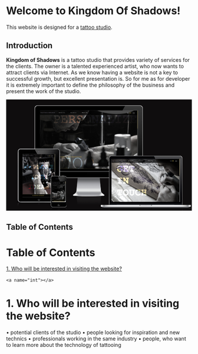 # Welcome to Kingdom Of Shadows!

This website is designed for a [tattoo studio](https://denysrudenko.github.io/Project-1.-Tatto-studio./).

## Introduction
**Kingdom of Shadows** is a tattoo studio that provides variety of services for the clients. The owner is a talented experienced artist, who now wants to attract clients via Internet. As we know having a website is not a key to successful growth, but excellent presentation is. So for me as for developer it is extremely important to define the philosophy of the business and present the work of the studio.

![website preview](assets/images/dm/1.png)

## Table of Contents 

# Table of Contents
 [1. Who will be interested in visiting the website?](#int)
  
    <a name="int"></a>
# 1. Who will be interested in visiting the website?
• potential clients of the studio 
• people looking for inspiration and new technics 
• professionals working in the same industry 
• people, who want to learn more about the technology of tattooing 


